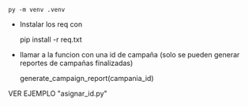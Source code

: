 	py -m venv .venv

-  Instalar los req con

	pip install -r req.txt

- llamar a la funcion con una id de campaña (solo se pueden generar reportes de campañas finalizadas)

	generate_campaign_report(campania_id)

VER EJEMPLO "asignar_id.py"
